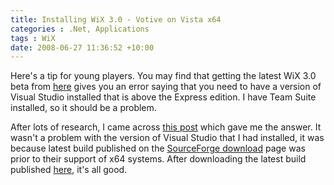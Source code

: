 ```yaml
---
title: Installing WiX 3.0 - Votive on Vista x64
categories : .Net, Applications
tags : WiX
date: 2008-06-27 11:36:52 +10:00
---
```


Here's a tip for young players. You may find that getting the latest WiX 3.0 beta from [here][0] gives you an error saying that you need to have a version of Visual Studio installed that is above the Express edition. I have Team Suite installed, so it should be a problem. 

After lots of research, I came across [this post][1] which gave me the answer. It wasn't a problem with the version of Visual Studio that I had installed, it was because latest build published on the [SourceForge download][2] page was prior to their support of x64 systems. After downloading the latest build published [here][3], it's all good.

[0]: http://wix.sourceforge.net/downloadv3.html
[1]: http://www.joyofsetup.com/2008/05/13/highlights-of-wix-v3041090/
[2]: http://sourceforge.net/project/showfiles.php?group_id=105970&amp;package_id=168888
[3]: http://www.joyofsetup.com/2008/06/21/highlights-of-wix-v3042200/
